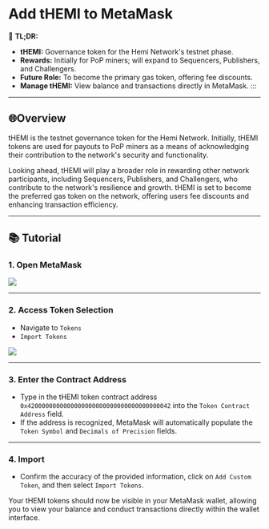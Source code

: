 # Add tHEMI to MetaMask

📜 **TL;DR:**

* **tHEMI:** Governance token for the Hemi Network's testnet phase.
* **Rewards:** Initially for PoP miners; will expand to Sequencers, Publishers, and Challengers.
* **Future Role:** To become the primary gas token, offering fee discounts.
* **Manage tHEMI:** View balance and transactions directly in MetaMask. :::

***

## 🌐Overview

tHEMI is the testnet governance token for the Hemi Network. Initially, tHEMI tokens are used for payouts to PoP miners as a means of acknowledging their contribution to the network's security and functionality.

Looking ahead, tHEMI will play a broader role in rewarding other network participants, including Sequencers, Publishers, and Challengers, who contribute to the network's resilience and growth. tHEMI is set to become the preferred gas token on the network, offering users fee discounts and enhancing transaction efficiency.

***

## 📚 Tutorial

### 1. Open MetaMask

![](https://archbee-image-uploads.s3.amazonaws.com/P3jZYg6ia8u4bfG9Eix0B/kiU49ijKsPHZcoyaBdbal\_image.png)

***

### 2. Access Token Selection

* Navigate to `Tokens`
* `Import Tokens`

![](https://archbee-image-uploads.s3.amazonaws.com/P3jZYg6ia8u4bfG9Eix0B/mhAsoaGr-i3zMODvsNoY5\_importatokenmetamaskextension-1.gif)

***

### 3. **Enter the Contract Address**

* Type in the tHEMI token contract address `0x4200000000000000000000000000000000000042` into the `Token Contract Address` field.
* If the address is recognized, MetaMask will automatically populate the `Token Symbol` and `Decimals of Precision` fields.

***

### 4. Import

* Confirm the accuracy of the provided information, click on `Add Custom Token`, and then select `Import Tokens`.

Your tHEMI tokens should now be visible in your MetaMask wallet, allowing you to view your balance and conduct transactions directly within the wallet interface.
